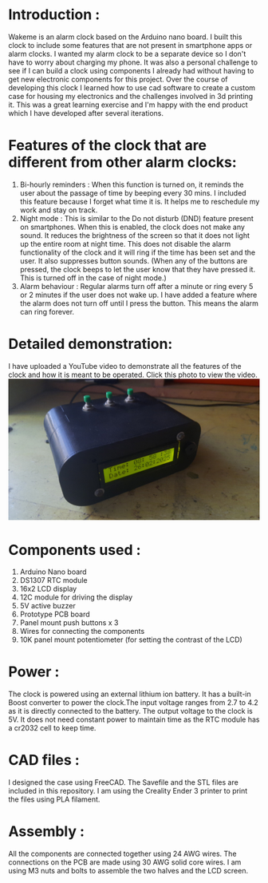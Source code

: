 # Introduction :
Wakeme is an alarm clock based on the Arduino nano board. I built this clock to include some features that are not present in smartphone apps or alarm clocks. I wanted my alarm clock to be a separate device so I don't have to worry about charging my phone. It was also a personal challenge to see if I can build a clock using components I already had without having to get new electronic components for this project.
Over the course of developing this clock I learned how to use cad software to create a custom case for housing my electronics and the challenges involved in 3d printing it. This was a great learning exercise and I'm happy with the end product which I have developed after several iterations.

# Features of the clock that are different from other alarm clocks:
1)  Bi-hourly reminders : When this function is turned on, it reminds the user about the passage of time by beeping every 30 mins. I included this feature because I forget what time it is. It helps me to reschedule my work and stay on track.
2) Night mode : This is similar to the Do not disturb (DND) feature present on smartphones. When this is enabled, the clock does not make any sound. It reduces the brightness of the screen so that it does not light up the entire room at night time. This does not disable the alarm functionality of the clock and it will ring if the time has been set and the user. It also suppresses button sounds. (When any of the buttons are pressed, the clock beeps to let the user know that they have pressed it. This is turned off in the case of night mode.)
3) Alarm behaviour : Regular alarms turn off after a minute or ring every 5 or 2 minutes if the user does not wake up. I have added a feature where the alarm does not turn off until I press the button. This means the alarm can ring forever.
# Detailed demonstration:
I have uploaded a YouTube video to demonstrate all the features of the clock and how it is meant to be operated.
Click this photo to view the video.
[![Click this link](https://github.com/karthik4j/arduino-clock/blob/main/pictures-of-clock/top.jpg?raw=true)](https://www.youtube.com/watch?v=m_OycEsYVDI)

# Components used :
1) Arduino Nano board
2) DS1307 RTC module
3) 16x2 LCD display
4) 12C module for driving the display
5) 5V active buzzer
6) Prototype PCB board
7) Panel mount push buttons x 3
8) Wires for connecting the components
9) 10K panel mount potentiometer (for setting the contrast of the LCD)

# Power :
The clock is powered using an external lithium ion battery. It has a built-in Boost converter to power the clock.The input voltage ranges from 2.7 to 4.2 as it is directly connected to the battery. The output voltage to the clock is 5V. It does not need constant power to maintain time as the RTC module has a cr2032 cell to keep time.

# CAD files :
I designed the case using FreeCAD. The Savefile and the STL files are included in this repository. I am using the Creality Ender 3 printer to print the files using PLA filament.

# Assembly :
All the components are connected together using 24 AWG wires. The connections on the PCB are made using 30 AWG solid core wires. I am using M3 nuts and bolts to assemble the two halves and the LCD screen.



